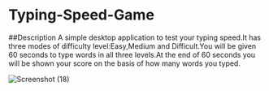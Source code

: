 ﻿# Typing-Speed-Game
 ##Description
A simple desktop application to test your typing speed.It has three modes of difficulty level:Easy,Medium and Difficult.You will be given 60 seconds to type words in all three levels.At the end of 60 seconds you will be shown your score on the basis of how many words you typed.

![Screenshot (18)](https://user-images.githubusercontent.com/88131508/174487574-a173c4b7-ca36-4298-9605-9db239b7ebdd.png)
